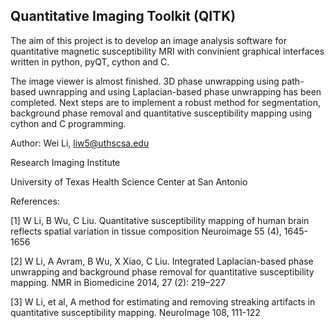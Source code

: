## Quantitative Imaging Toolkit (QITK) 

The aim of this project is to develop an image analysis software for quantitative magnetic susceptibility MRI with convinient graphical interfaces written in python, pyQT, cython and C.

The image viewer is almost finished. 3D phase unwrapping using path-based uwnrapping and using Laplacian-based phase unwrapping has been completed. Next steps are to implement a robust method for segmentation, background phase removal and quantitative susceptibility mapping using cython and C programming.

Author: Wei Li, liw5@uthscsa.edu

Research Imaging Institute

University of Texas Health Science Center at San Antonio

References:

[1] W Li, B Wu, C Liu. Quantitative susceptibility mapping of human brain reflects spatial variation in tissue composition
Neuroimage 55 (4), 1645-1656

[2] W Li, A Avram, B Wu, X Xiao, C Liu. Integrated Laplacian-based phase unwrapping and background phase removal for quantitative susceptibility mapping. NMR in Biomedicine 2014, 27 (2): 219–227 

[3] W Li, et al, A method for estimating and removing streaking artifacts in quantitative susceptibility mapping. NeuroImage 108, 111-122
